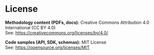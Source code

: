 # License

**Methodology content (PDFs, docs):** Creative Commons Attribution 4.0 International (CC BY 4.0)  
See: https://creativecommons.org/licenses/by/4.0/

**Code samples (API, SDK, schemas):** MIT License  
See: https://opensource.org/licenses/MIT
